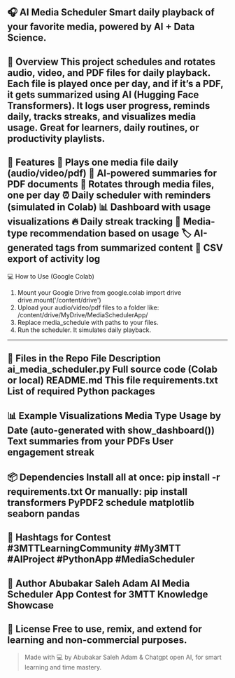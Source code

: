 🎧 AI Media Scheduler
Smart daily playback of your favorite media, powered by AI + Data Science.
---
🚀 Overview
This project schedules and rotates audio, video, and PDF files for daily playback. Each file is played once per day, and if it’s a PDF, it gets summarized using AI (Hugging Face Transformers). It logs user progress, reminds daily, tracks streaks, and visualizes media usage.
Great for learners, daily routines, or productivity playlists.
---
🎯 Features
🎵 Plays one media file daily (audio/video/pdf)
📄 AI-powered summaries for PDF documents
🔄 Rotates through media files, one per day
⏰ Daily scheduler with reminders (simulated in Colab)
📊 Dashboard with usage visualizations
🔥 Daily streak tracking
🤖 Media-type recommendation based on usage
🏷️ AI-generated tags from summarized content
💾 CSV export of activity log
---
💻 How to Use (Google Colab)
1. Mount your Google Drive
from google.colab import drive
drive.mount('/content/drive')
2. Upload your audio/video/pdf files to a folder like:
/content/drive/MyDrive/MediaSchedulerApp/
3. Replace media_schedule with paths to your files.
4. Run the scheduler. It simulates daily playback.
---
📂 Files in the Repo
File	Description
ai_media_scheduler.py	Full source code (Colab or local)
README.md	This file
requirements.txt	List of required Python packages
---
📊 Example Visualizations
Media Type Usage by Date (auto-generated with show_dashboard())
Text summaries from your PDFs
User engagement streak
---
📦 Dependencies
Install all at once:
pip install -r requirements.txt
Or manually:
pip install transformers PyPDF2 schedule matplotlib seaborn pandas
---
🔖 Hashtags for Contest
#3MTTLearningCommunity #My3MTT #AIProject #PythonApp #MediaScheduler
---
👤 Author
Abubakar Saleh Adam 
AI Media Scheduler App
Contest for 3MTT Knowledge Showcase 
---
💬 License
Free to use, remix, and extend for learning and non-commercial purposes.
---
> Made with 💻 by Abubakar Saleh Adam & Chatgpt open AI, for smart learning and time mastery.
